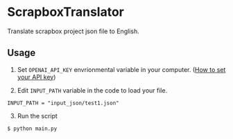# ScrapboxTranslator
Translate scrapbox project json file to English.
## Usage
1. Set `OPENAI_API_KEY` envrionmental variable in your computer.
([How to set your API key](https://qiita.com/LingmuSajun/items/8ac6b016e0ecc864851e))

2. Edit `INPUT_PATH` variable in the code to load your file.
```
INPUT_PATH = "input_json/test1.json"
```
3. Run the script
```
$ python main.py
```
